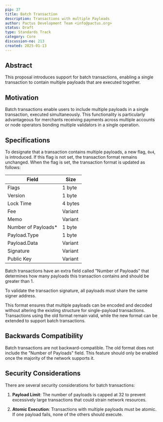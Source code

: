 ```yaml
---
pip: 37
title: Batch Transaction
description: Transactions with multiple Payloads
author: Pactus Development Team <info@pactus.org>
status: Draft
type: Standards Track
category: Core
discussion-no: 213
created: 2025-01-13
---
```


## Abstract

This proposal introduces support for batch transactions,
enabling a single transaction to contain multiple payloads that are executed together.

## Motivation

Batch transactions enable users to include multiple payloads in a single transaction, executed simultaneously.
This functionality is particularly advantageous for merchants receiving payments across multiple accounts or
node operators bonding multiple validators in a single operation.

## Specifications

To designate that a transaction contains multiple payloads, a new flag, `0x4`, is introduced.
If this flag is not set, the transaction format remains unchanged.
When the flag is set, the transaction format is updated as follows:

| Field               | Size    |
| ------------------- | ------- |
| Flags               | 1 byte  |
| Version             | 1 byte  |
| Lock Time           | 4 bytes |
| Fee                 | Variant |
| Memo                | Variant |
| Number of Payloads* | 1 byte  |
| Payload.Type        | 1 byte  |
| Payload.Data        | Variant |
| Signature           | Variant |
| Public Key          | Variant |

Batch transactions have an extra field called "Number of Payloads"
that determines how many payloads this transaction contains and should be greater than 1.

To validate the transaction signature, all payloads must share the same signer address.

This format ensures that multiple payloads can be encoded and decoded without
altering the existing structure for single-payload transactions.
Transactions using the old format remain valid,
while the new format can be extended to support batch transactions.

## Backwards Compatibility

Batch transactions are not backward-compatible.
The old format does not include the "Number of Payloads" field.
This feature should only be enabled once the majority of the network supports it.

## Security Considerations

There are several security considerations for batch transactions:

1. **Payload Limit**:
   The number of payloads is capped at 32 to prevent excessively large transactions that
   could strain network resources.

2. **Atomic Execution**:
   Transactions with multiple payloads must be atomic.
   If one payload fails, none of the others should execute.
